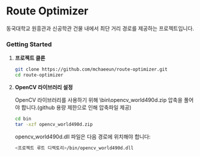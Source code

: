 # Route Optimizer
동국대학교 원흥관과 신공학관 건물 내에서 최단 거리 경로를 제공하는 프로젝트입니다.

### Getting Started

1. **프로젝트 클론**
   ```bash
   git clone https://github.com/mchaeeun/route-optimizer.git
   cd route-optimizer
   
2. **OpenCV 라이브러리 설정**

   OpenCV 라이브러리를 사용하기 위해 \bin\opencv_world490d.zip 압축을 풀어야 합니다.(github 용량 제한으로 인해 압축파일 제공)
   ```bash
   cd bin
   tar -xzf opencv_world490d.zip
   ```
   opencv_world490d.dll 파일은 다음 경로에 위치해야 합니다:
   ```bash
   <프로젝트 루트 디렉토리>/bin/opencv_world490d.dll
